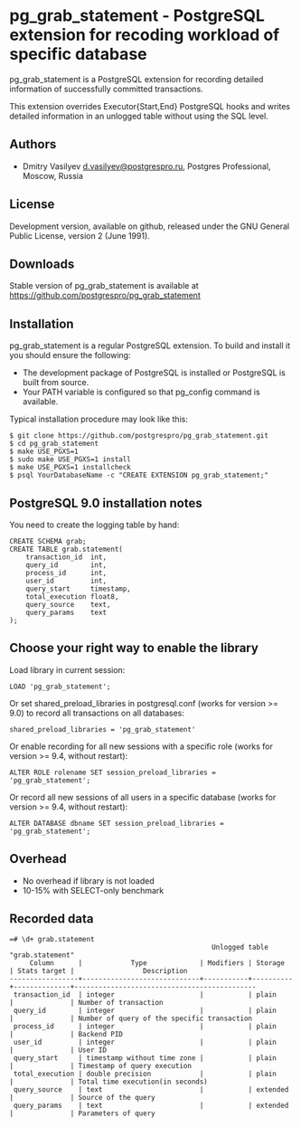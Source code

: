 pg_grab_statement - PostgreSQL extension for recoding workload of specific database
========================================================================

pg_grab_statement is a PostgreSQL extension for recording detailed information of successfully committed transactions.

This extension overrides Executor{Start,End} PostgreSQL hooks and writes detailed information in an unlogged table without using the SQL level.


Authors
-------

 * Dmitry Vasilyev <d.vasilyev@postgrespro.ru>, Postgres Professional, Moscow, Russia


License
-------

Development version, available on github, released under the
GNU General Public License, version 2 (June 1991).

Downloads
---------
Stable version of pg_grab_statement is available at https://github.com/postgrespro/pg_grab_statement

Installation
------------

pg_grab_statement is a regular PostgreSQL extension.
To build and install it you should ensure the following:
    
 * The development package of PostgreSQL is installed or
   PostgreSQL is built from source.
 * Your PATH variable is configured so that pg_config command is available.
    
Typical installation procedure may look like this:
    
    $ git clone https://github.com/postgrespro/pg_grab_statement.git
    $ cd pg_grab_statement
    $ make USE_PGXS=1
    $ sudo make USE_PGXS=1 install
    $ make USE_PGXS=1 installcheck
    $ psql YourDatabaseName -c "CREATE EXTENSION pg_grab_statement;"


PostgreSQL 9.0 installation notes
----------------------
You need to create the logging table by hand:
	
	CREATE SCHEMA grab;
	CREATE TABLE grab.statement(
		transaction_id  int,
		query_id        int,
		process_id      int,
		user_id         int,
		query_start     timestamp,
		total_execution float8,
		query_source    text,
		query_params    text
	);



Choose your right way to enable the library
---------------------------------------

Load library in current session:
	
	LOAD 'pg_grab_statement';

Or set shared_preload_libraries in postgresql.conf (works for version >= 9.0) to record all transactions on all databases:
	
	shared_preload_libraries = 'pg_grab_statement'

Or enable recording for all new sessions with a specific role (works for version >= 9.4, without restart):
	
	ALTER ROLE rolename SET session_preload_libraries = 'pg_grab_statement';

Or record all new sessions of all users in a specific database (works for version >= 9.4, without restart):
	
	ALTER DATABASE dbname SET session_preload_libraries = 'pg_grab_statement';


Overhead
--------

* No overhead if library is not loaded
* 10-15% with SELECT-only benchmark


Recorded data
--------------
```
=# \d+ grab.statement 
                                                  Unlogged table "grab.statement"
     Column      |            Type             | Modifiers | Storage  | Stats target |                 Description                 
-----------------+-----------------------------+-----------+----------+--------------+---------------------------------------------
 transaction_id  | integer                     |           | plain    |              | Number of transaction
 query_id        | integer                     |           | plain    |              | Number of query of the specific transaction
 process_id      | integer                     |           | plain    |              | Backend PID
 user_id         | integer                     |           | plain    |              | User ID
 query_start     | timestamp without time zone |           | plain    |              | Timestamp of query execution
 total_execution | double precision            |           | plain    |              | Total time execution(in seconds)
 query_source    | text                        |           | extended |              | Source of the query
 query_params    | text                        |           | extended |              | Parameters of query
```
